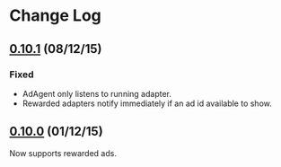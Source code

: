 # Change Log

## [0.10.1](https://github.com/deltaDNA/ios-smartads-sdk/releases/tag/0.10.1) (08/12/15)
### Fixed
* AdAgent only listens to running adapter.
* Rewarded adapters notify immediately if an ad id available to show.

## [0.10.0](https://github.com/deltaDNA/ios-smartads-sdk/releases/tag/0.10.0) (01/12/15)
Now supports rewarded ads.
